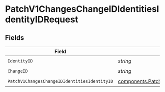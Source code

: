 # PatchV1ChangesChangeIDIdentitiesIdentityIDRequest


## Fields

| Field                                                                                                                          | Type                                                                                                                           | Required                                                                                                                       | Description                                                                                                                    |
| ------------------------------------------------------------------------------------------------------------------------------ | ------------------------------------------------------------------------------------------------------------------------------ | ------------------------------------------------------------------------------------------------------------------------------ | ------------------------------------------------------------------------------------------------------------------------------ |
| `IdentityID`                                                                                                                   | *string*                                                                                                                       | :heavy_check_mark:                                                                                                             | N/A                                                                                                                            |
| `ChangeID`                                                                                                                     | *string*                                                                                                                       | :heavy_check_mark:                                                                                                             | N/A                                                                                                                            |
| `PatchV1ChangesChangeIDIdentitiesIdentityID`                                                                                   | [components.PatchV1ChangesChangeIDIdentitiesIdentityID](../../models/components/patchv1changeschangeididentitiesidentityid.md) | :heavy_check_mark:                                                                                                             | N/A                                                                                                                            |